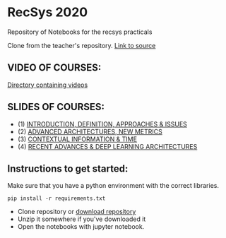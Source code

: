 # RecSys 2020

Repository of Notebooks for the recsys practicals

Clone from the teacher's repository.
[Link to source](https://gitlab.lip6.fr/guigue/recsys)

## VIDEO OF COURSES:

[Directory containing videos](https://nuage.lip6.fr/s/YBRRTzmYTAmf5CW)

## SLIDES OF COURSES:

- (1) [INTRODUCTION, DEFINITION, APPROACHES & ISSUES](https://gitlab.lip6.fr/guigue/recsys/-/blob/master/Slides/RS_1.pdf)
- (2) [ADVANCED ARCHITECTURES, NEW METRICS](https://gitlab.lip6.fr/guigue/recsys/-/blob/master/Slides/RS_2.pdf)
- (3) [CONTEXTUAL INFORMATION & TIME](https://gitlab.lip6.fr/guigue/recsys/-/blob/master/Slides/RS_3.pdf)
- (4) [RECENT ADVANCES & DEEP LEARNING ARCHITECTURES](https://gitlab.lip6.fr/guigue/recsys/-/blob/master/Slides/RS_4.pdf)


## Instructions to get started:

Make sure that you have a python environment with the correct libraries. 
  
  `pip install -r requirements.txt`  

- Clone repository or [download repository](https://gitlab.lip6.fr/guigue/recsys/-/archive/master/recsys-master.zip)
- Unzip it somewhere if you've downloaded it
- Open the notebooks with jupyter notebook.
